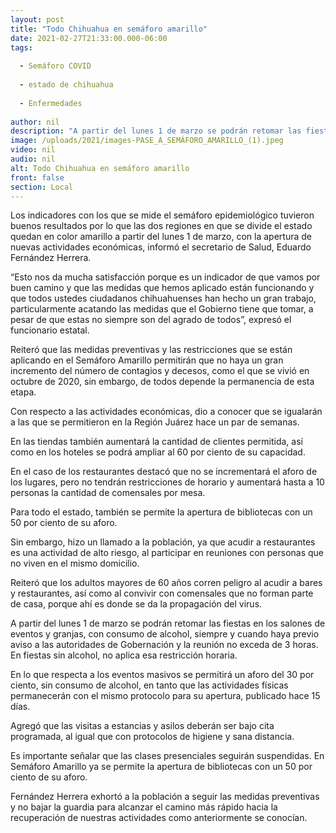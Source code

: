 ```yaml
---
layout: post
title: "Todo Chihuahua en semáforo amarillo"
date: 2021-02-27T21:33:00.000-06:00
tags:
  
  - Semáforo COVID
  
  - estado de chihuahua
  
  - Enfermedades
  
author: nil
description: "A partir del lunes 1 de marzo se podrán retomar las fiestas en los salones de eventos y granjas, con consumo de alcohol, siempre y cuando haya previo aviso a las autoridades de Gobernación y la reunión no exceda de 3 horas. En fiestas sin alcohol, no aplica esa restricción horaria."
image: /uploads/2021/images-PASE_A_SEMÁFORO_AMARILLO_(1).jpeg
video: nil
audio: nil
alt: Todo Chihuahua en semáforo amarillo
front: false
section: Local
---
```


Los indicadores con los que se mide el semáforo epidemiológico tuvieron buenos resultados por lo que las dos regiones en que se divide el estado quedan en color amarillo a partir del lunes 1 de marzo, con la apertura de nuevas actividades económicas, informó el secretario de Salud, Eduardo Fernández Herrera.

“Esto nos da mucha satisfacción porque es un indicador de que vamos por buen camino y que las medidas que hemos aplicado están funcionando y que todos ustedes ciudadanos chihuahuenses han hecho un gran trabajo, particularmente acatando las medidas que el Gobierno tiene que tomar, a pesar de que estas no siempre son del agrado de todos”, expresó el funcionario estatal.

Reiteró que las medidas preventivas y las restricciones que se están aplicando en el Semáforo Amarillo permitirán que no haya un gran incremento del número de contagios y decesos, como el que se vivió en octubre de 2020, sin embargo, de todos depende la permanencia de esta etapa.

Con respecto a las actividades económicas, dio a conocer que se igualarán a las que se permitieron en la Región Juárez hace un par de semanas.

En las tiendas también aumentará la cantidad de clientes permitida, así como en los hoteles se podrá ampliar al 60 por ciento de su capacidad.

En el caso de los restaurantes destacó que no se incrementará el aforo de los lugares, pero no tendrán restricciones de horario y aumentará hasta a 10 personas la cantidad de comensales por mesa.

Para todo el estado, también se permite la apertura de bibliotecas con un 50 por ciento de su aforo.

Sin embargo, hizo un llamado a la población, ya que acudir a restaurantes es una actividad de alto riesgo, al participar en reuniones con personas que no viven en el mismo domicilio.

Reiteró que los adultos mayores de 60 años corren peligro al acudir a bares y restaurantes, así como al convivir con comensales que no forman parte de casa, porque ahí es donde se da la propagación del virus.

A partir del lunes 1 de marzo se podrán retomar las fiestas en los salones de eventos y granjas, con consumo de alcohol, siempre y cuando haya previo aviso a las autoridades de Gobernación y la reunión no exceda de 3 horas. En fiestas sin alcohol, no aplica esa restricción horaria.

En lo que respecta a los eventos masivos se permitirá un aforo del 30 por ciento, sin consumo de alcohol, en tanto que las actividades físicas permanecerán con el mismo protocolo para su apertura, publicado hace 15 días.

Agregó que las visitas a estancias y asilos deberán ser bajo cita programada, al igual que con protocolos de higiene y sana distancia.

Es importante señalar que las clases presenciales seguirán suspendidas. En Semáforo Amarillo ya se permite la apertura de bibliotecas con un 50 por ciento de su aforo.

Fernández Herrera exhortó a la población a seguir las medidas preventivas y no bajar la guardia para alcanzar el camino más rápido hacia la recuperación de nuestras actividades como anteriormente se conocían.